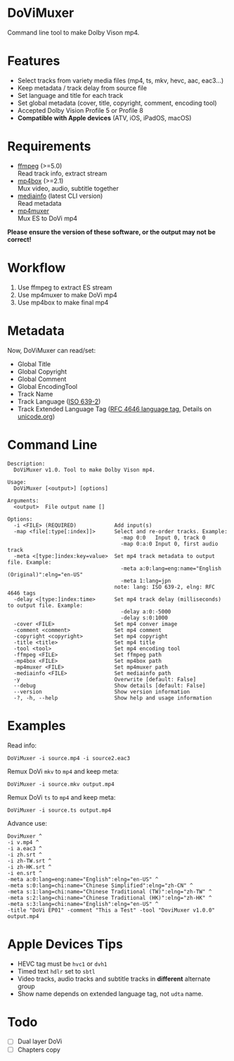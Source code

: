 # DoViMuxer
Command line tool to make Dolby Vison mp4.

# Features
* Select tracks from variety media files (mp4, ts, mkv, hevc, aac, eac3...)
* Keep metadata / track delay from source file
* Set language and title for each track
* Set global metadata (cover, title, copyright, comment, encoding tool)
* Accepted Dolby Vision Profile 5 or Profile 8
* **Compatible with Apple devices** (ATV, iOS, iPadOS, macOS)

# Requirements
* [ffmpeg](https://ffmpeg.org/download.html) (>=5.0)  
    Read track info, extract stream
* [mp4box](https://gpac.wp.imt.fr/downloads/gpac-nightly-builds/) (>=2.1)  
    Mux video, audio, subtitle together
* [mediainfo](https://mediaarea.net/en/MediaInfo/Download) (latest CLI version)  
    Read metadata
* [mp4muxer](https://github.com/DolbyLaboratories/dlb_mp4base/tree/master/bin)  
    Mux ES to DoVi mp4

**Please ensure the version of these software, or the output may not be correct!**

# Workflow
1. Use ffmpeg to extract ES stream
2. Use mp4muxer to make DoVi mp4
3. Use mp4box to make final mp4

# Metadata
Now, DoViMuxer can read/set:
* Global Title
* Global Copyright 
* Global Comment
* Global EncodingTool
* Track Name
* Track Language ([ISO 639-2](https://www.loc.gov/standards/iso639-2/php/code_list.php))
* Track Extended Language Tag ([RFC 4646 language tag](https://datatracker.ietf.org/doc/rfc4646/), Details on [unicode.org](http://unicode.org/reports/tr35/#Unicode_Language_and_Locale_Identifiers))

# Command Line
```
Description:
  DoViMuxer v1.0. Tool to make Dolby Vison mp4.

Usage:
  DoViMuxer [<output>] [options]

Arguments:
  <output>  File output name []

Options:
  -i <FILE> (REQUIRED)            Add input(s)
  -map <file[:type[:index]]>      Select and re-order tracks. Example:
                                    -map 0:0   Input 0, track 0
                                    -map 0:a:0 Input 0, first audio track
  -meta <[type:]index:key=value>  Set mp4 track metadata to output file. Example:
                                    -meta a:0:lang=eng:name="English (Original)":elng="en-US"
                                    -meta 1:lang=jpn
                                  note: lang: ISO 639-2, elng: RFC 4646 tags
  -delay <[type:]index:time>      Set mp4 track delay (milliseconds) to output file. Example:
                                    -delay a:0:-5000
                                    -delay s:0:1000
  -cover <FILE>                   Set mp4 conver image
  -comment <comment>              Set mp4 comment
  -copyright <copyright>          Set mp4 copyright
  -title <title>                  Set mp4 title
  -tool <tool>                    Set mp4 encoding tool
  -ffmpeg <FILE>                  Set ffmpeg path
  -mp4box <FILE>                  Set mp4box path
  -mp4muxer <FILE>                Set mp4muxer path
  -mediainfo <FILE>               Set mediainfo path
  -y                              Overwrite [default: False]
  --debug                         Show details [default: False]
  --version                       Show version information
  -?, -h, --help                  Show help and usage information
```

# Examples
Read info:
```
DoViMuxer -i source.mp4 -i source2.eac3
```

Remux DoVi `mkv` to `mp4` and keep meta:
```
DoViMuxer -i source.mkv output.mp4
```

Remux DoVi `ts` to `mp4` and keep meta:
```
DoViMuxer -i source.ts output.mp4
```

Advance use:
```
DoviMuxer ^
-i v.mp4 ^
-i a.eac3 ^
-i zh.srt ^
-i zh-TW.srt ^
-i zh-HK.srt ^
-i en.srt ^
-meta a:0:lang=eng:name="English":elng="en-US" ^
-meta s:0:lang=chi:name="Chinese Simplified":elng="zh-CN" ^
-meta s:1:lang=chi:name="Chinese Traditional (TW)":elng="zh-TW" ^
-meta s:2:lang=chi:name="Chinese Traditional (HK)":elng="zh-HK" ^
-meta s:3:lang=chi:name="English":elng="en-US" ^
-title "DoVi EP01" -comment "This a Test" -tool "DoviMuxer v1.0.0" output.mp4
```

# Apple Devices Tips
* HEVC tag must be `hvc1` or `dvh1`
* Timed text `hdlr` set to `sbtl`
* Video tracks, audio tracks and subtitle tracks in **different** alternate group
* Show name depends on extended language tag, not `udta` name.

# Todo
* [ ] Dual layer DoVi
* [ ] Chapters copy 